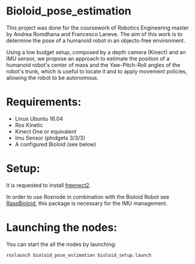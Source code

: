 # Bioloid_pose_estimation

This project was done for the coursework of Robotics Engineering master by Andrea Romdhana and Francesco Laneve.
The aim of this work is to determine the pose of a humanoid robot in an objects-free environment.

Using a low budget setup, composed by a depth camera (Kinect) and an IMU sensor, we propose an approach to estimate the 
position of a humanoid robot's center of mass and the Yaw-Pitch-Roll angles of the robot's trunk, which is useful to locate it 
and to apply movement policies, allowing the robot to be autonomous.

# Requirements:
* Linux Ubuntu 16.04
* Ros Kinetic
* Kinect One or equivalent
* Imu Sensor (phidgets 3/3/3)
* A configured Bioloid (see below)

# Setup:

It is requested to install [freenect2](https://github.com/OpenKinect/libfreenect2).

In order to use Rosnode in combination with the Bioloid Robot see [RaspBioloid](https://github.com/roncapat/RaspBioloid), this 
package is necessary for the IMU management.

# Launching the nodes:
You can start the all the nodes by launching:
```
roslaunch bioloid_pose_estimation bioloid_setup.launch
```
